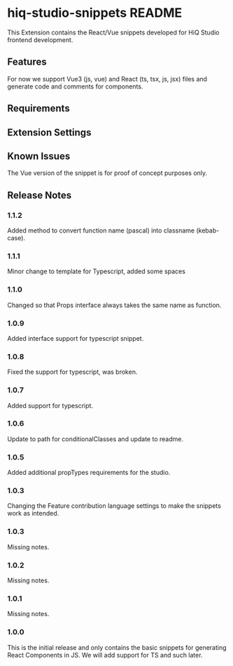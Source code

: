 # hiq-studio-snippets README
This Extension contains the React/Vue snippets developed for HiQ Studio frontend development.

## Features
For now we support Vue3 (js, vue) and React (ts, tsx, js, jsx) files and generate code and comments for components.

## Requirements

## Extension Settings

## Known Issues
The Vue version of the snippet is for proof of concept purposes only.

## Release Notes

### 1.1.2
Added method to convert function name (pascal) into classname (kebab-case).

### 1.1.1
Minor change to template for Typescript, added some spaces

### 1.1.0
Changed so that Props interface always takes the same name as function.

### 1.0.9
Added interface support for typescript snippet.

### 1.0.8
Fixed the support for typescript, was broken.

### 1.0.7
Added support for typescript.

### 1.0.6
Update to path for conditionalClasses and update to readme.

### 1.0.5
Added additional propTypes requirements for the studio.

### 1.0.3
Changing the Feature contribution language settings to make the snippets work as intended.

### 1.0.3
Missing notes.

### 1.0.2
Missing notes.

### 1.0.1
Missing notes.

### 1.0.0
This is the initial release and only contains the basic snippets for generating React Components in JS. We will add support for TS and such later.